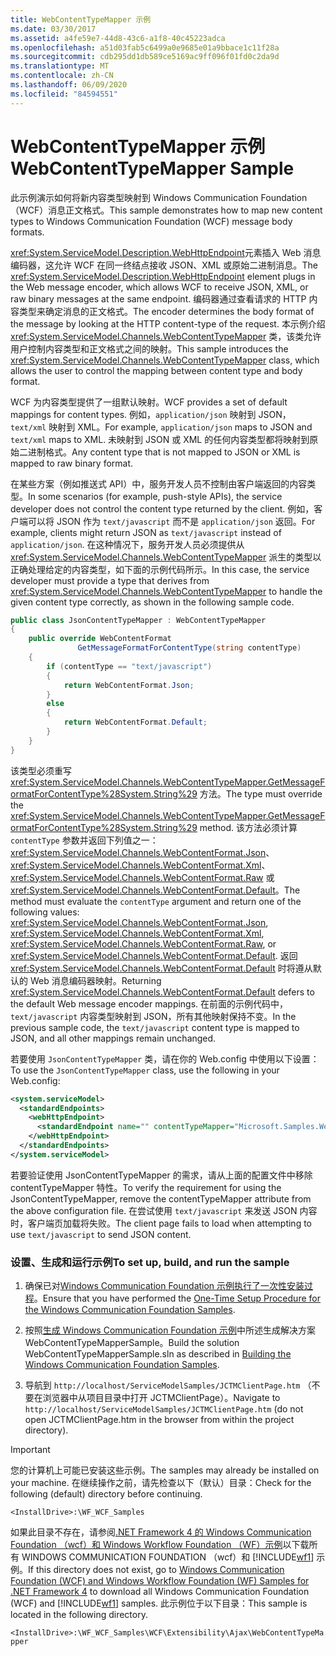```yaml
---
title: WebContentTypeMapper 示例
ms.date: 03/30/2017
ms.assetid: a4fe59e7-44d8-43c6-a1f8-40c45223adca
ms.openlocfilehash: a51d03fab5c6499a0e9685e01a9bbace1c11f28a
ms.sourcegitcommit: cdb295dd1db589ce5169ac9ff096f01fd0c2da9d
ms.translationtype: MT
ms.contentlocale: zh-CN
ms.lasthandoff: 06/09/2020
ms.locfileid: "84594551"
---
```

# <a name="webcontenttypemapper-sample"></a><span data-ttu-id="08357-102">WebContentTypeMapper 示例</span><span class="sxs-lookup"><span data-stu-id="08357-102">WebContentTypeMapper Sample</span></span>
<span data-ttu-id="08357-103">此示例演示如何将新内容类型映射到 Windows Communication Foundation （WCF）消息正文格式。</span><span class="sxs-lookup"><span data-stu-id="08357-103">This sample demonstrates how to map new content types to Windows Communication Foundation (WCF) message body formats.</span></span>  
  
 <span data-ttu-id="08357-104"><xref:System.ServiceModel.Description.WebHttpEndpoint>元素插入 Web 消息编码器，这允许 WCF 在同一终结点接收 JSON、XML 或原始二进制消息。</span><span class="sxs-lookup"><span data-stu-id="08357-104">The <xref:System.ServiceModel.Description.WebHttpEndpoint> element plugs in the Web message encoder, which allows WCF to receive JSON, XML, or raw binary messages at the same endpoint.</span></span> <span data-ttu-id="08357-105">编码器通过查看请求的 HTTP 内容类型来确定消息的正文格式。</span><span class="sxs-lookup"><span data-stu-id="08357-105">The encoder determines the body format of the message by looking at the HTTP content-type of the request.</span></span> <span data-ttu-id="08357-106">本示例介绍 <xref:System.ServiceModel.Channels.WebContentTypeMapper> 类，该类允许用户控制内容类型和正文格式之间的映射。</span><span class="sxs-lookup"><span data-stu-id="08357-106">This sample introduces the <xref:System.ServiceModel.Channels.WebContentTypeMapper> class, which allows the user to control the mapping between content type and body format.</span></span>  
  
 <span data-ttu-id="08357-107">WCF 为内容类型提供了一组默认映射。</span><span class="sxs-lookup"><span data-stu-id="08357-107">WCF provides a set of default mappings for content types.</span></span> <span data-ttu-id="08357-108">例如，`application/json` 映射到 JSON，`text/xml` 映射到 XML。</span><span class="sxs-lookup"><span data-stu-id="08357-108">For example, `application/json` maps to JSON and `text/xml` maps to XML.</span></span> <span data-ttu-id="08357-109">未映射到 JSON 或 XML 的任何内容类型都将映射到原始二进制格式。</span><span class="sxs-lookup"><span data-stu-id="08357-109">Any content type that is not mapped to JSON or XML is mapped to raw binary format.</span></span>  
  
 <span data-ttu-id="08357-110">在某些方案（例如推送式 API）中，服务开发人员不控制由客户端返回的内容类型。</span><span class="sxs-lookup"><span data-stu-id="08357-110">In some scenarios (for example, push-style APIs), the service developer does not control the content type returned by the client.</span></span> <span data-ttu-id="08357-111">例如，客户端可以将 JSON 作为 `text/javascript` 而不是 `application/json` 返回。</span><span class="sxs-lookup"><span data-stu-id="08357-111">For example, clients might return JSON as `text/javascript` instead of `application/json`.</span></span> <span data-ttu-id="08357-112">在这种情况下，服务开发人员必须提供从 <xref:System.ServiceModel.Channels.WebContentTypeMapper> 派生的类型以正确处理给定的内容类型，如下面的示例代码所示。</span><span class="sxs-lookup"><span data-stu-id="08357-112">In this case, the service developer must provide a type that derives from <xref:System.ServiceModel.Channels.WebContentTypeMapper> to handle the given content type correctly, as shown in the following sample code.</span></span>  
  
```csharp  
public class JsonContentTypeMapper : WebContentTypeMapper  
{  
    public override WebContentFormat  
               GetMessageFormatForContentType(string contentType)  
    {  
        if (contentType == "text/javascript")  
        {  
            return WebContentFormat.Json;  
        }  
        else  
        {  
            return WebContentFormat.Default;  
        }  
    }  
}  
```  
  
 <span data-ttu-id="08357-113">该类型必须重写 <xref:System.ServiceModel.Channels.WebContentTypeMapper.GetMessageFormatForContentType%28System.String%29> 方法。</span><span class="sxs-lookup"><span data-stu-id="08357-113">The type must override the <xref:System.ServiceModel.Channels.WebContentTypeMapper.GetMessageFormatForContentType%28System.String%29> method.</span></span> <span data-ttu-id="08357-114">该方法必须计算 `contentType` 参数并返回下列值之一：<xref:System.ServiceModel.Channels.WebContentFormat.Json>、<xref:System.ServiceModel.Channels.WebContentFormat.Xml>、<xref:System.ServiceModel.Channels.WebContentFormat.Raw> 或 <xref:System.ServiceModel.Channels.WebContentFormat.Default>。</span><span class="sxs-lookup"><span data-stu-id="08357-114">The method must evaluate the `contentType` argument and return one of the following values: <xref:System.ServiceModel.Channels.WebContentFormat.Json>, <xref:System.ServiceModel.Channels.WebContentFormat.Xml>, <xref:System.ServiceModel.Channels.WebContentFormat.Raw>, or <xref:System.ServiceModel.Channels.WebContentFormat.Default>.</span></span> <span data-ttu-id="08357-115">返回 <xref:System.ServiceModel.Channels.WebContentFormat.Default> 时将遵从默认的 Web 消息编码器映射。</span><span class="sxs-lookup"><span data-stu-id="08357-115">Returning <xref:System.ServiceModel.Channels.WebContentFormat.Default> defers to the default Web message encoder mappings.</span></span> <span data-ttu-id="08357-116">在前面的示例代码中，`text/javascript` 内容类型映射到 JSON，所有其他映射保持不变。</span><span class="sxs-lookup"><span data-stu-id="08357-116">In the previous sample code, the `text/javascript` content type is mapped to JSON, and all other mappings remain unchanged.</span></span>  
  
 <span data-ttu-id="08357-117">若要使用 `JsonContentTypeMapper` 类，请在你的 Web.config 中使用以下设置：</span><span class="sxs-lookup"><span data-stu-id="08357-117">To use the `JsonContentTypeMapper` class, use the following in your Web.config:</span></span>  
  
```xml  
<system.serviceModel>  
  <standardEndpoints>  
    <webHttpEndpoint>  
      <standardEndpoint name="" contentTypeMapper="Microsoft.Samples.WebContentTypeMapper.JsonContentTypeMapper, JsonContentTypeMapper, Version=1.0.0.0, Culture=neutral, PublicKeyToken=null" />  
    </webHttpEndpoint>  
  </standardEndpoints>  
</system.serviceModel>  
```  
  
 <span data-ttu-id="08357-118">若要验证使用 JsonContentTypeMapper 的需求，请从上面的配置文件中移除 contentTypeMapper 特性。</span><span class="sxs-lookup"><span data-stu-id="08357-118">To verify the requirement for using the JsonContentTypeMapper, remove the contentTypeMapper attribute from the above configuration file.</span></span> <span data-ttu-id="08357-119">在尝试使用 `text/javascript` 来发送 JSON 内容时，客户端页加载将失败。</span><span class="sxs-lookup"><span data-stu-id="08357-119">The client page fails to load when attempting to use `text/javascript` to send JSON content.</span></span>  
  
### <a name="to-set-up-build-and-run-the-sample"></a><span data-ttu-id="08357-120">设置、生成和运行示例</span><span class="sxs-lookup"><span data-stu-id="08357-120">To set up, build, and run the sample</span></span>  
  
1. <span data-ttu-id="08357-121">确保已对[Windows Communication Foundation 示例执行了一次性安装过程](one-time-setup-procedure-for-the-wcf-samples.md)。</span><span class="sxs-lookup"><span data-stu-id="08357-121">Ensure that you have performed the [One-Time Setup Procedure for the Windows Communication Foundation Samples](one-time-setup-procedure-for-the-wcf-samples.md).</span></span>  
  
2. <span data-ttu-id="08357-122">按照[生成 Windows Communication Foundation 示例](building-the-samples.md)中所述生成解决方案 WebContentTypeMapperSample。</span><span class="sxs-lookup"><span data-stu-id="08357-122">Build the solution WebContentTypeMapperSample.sln as described in [Building the Windows Communication Foundation Samples](building-the-samples.md).</span></span>  
  
3. <span data-ttu-id="08357-123">导航到 `http://localhost/ServiceModelSamples/JCTMClientPage.htm` （不要在浏览器中从项目目录中打开 JCTMClientPage）。</span><span class="sxs-lookup"><span data-stu-id="08357-123">Navigate to `http://localhost/ServiceModelSamples/JCTMClientPage.htm` (do not open JCTMClientPage.htm in the browser from within the project directory).</span></span>  
  
> [!IMPORTANT]
> <span data-ttu-id="08357-124">您的计算机上可能已安装这些示例。</span><span class="sxs-lookup"><span data-stu-id="08357-124">The samples may already be installed on your machine.</span></span> <span data-ttu-id="08357-125">在继续操作之前，请先检查以下（默认）目录：</span><span class="sxs-lookup"><span data-stu-id="08357-125">Check for the following (default) directory before continuing.</span></span>  
>
> `<InstallDrive>:\WF_WCF_Samples`  
>
> <span data-ttu-id="08357-126">如果此目录不存在，请参阅[.NET Framework 4 的 Windows Communication Foundation （wcf）和 Windows Workflow Foundation （WF）示例](https://www.microsoft.com/download/details.aspx?id=21459)以下载所有 WINDOWS COMMUNICATION FOUNDATION （wcf）和 [!INCLUDE[wf1](../../../../includes/wf1-md.md)] 示例。</span><span class="sxs-lookup"><span data-stu-id="08357-126">If this directory does not exist, go to [Windows Communication Foundation (WCF) and Windows Workflow Foundation (WF) Samples for .NET Framework 4](https://www.microsoft.com/download/details.aspx?id=21459) to download all Windows Communication Foundation (WCF) and [!INCLUDE[wf1](../../../../includes/wf1-md.md)] samples.</span></span> <span data-ttu-id="08357-127">此示例位于以下目录：</span><span class="sxs-lookup"><span data-stu-id="08357-127">This sample is located in the following directory.</span></span>  
>
> `<InstallDrive>:\WF_WCF_Samples\WCF\Extensibility\Ajax\WebContentTypeMapper`  
